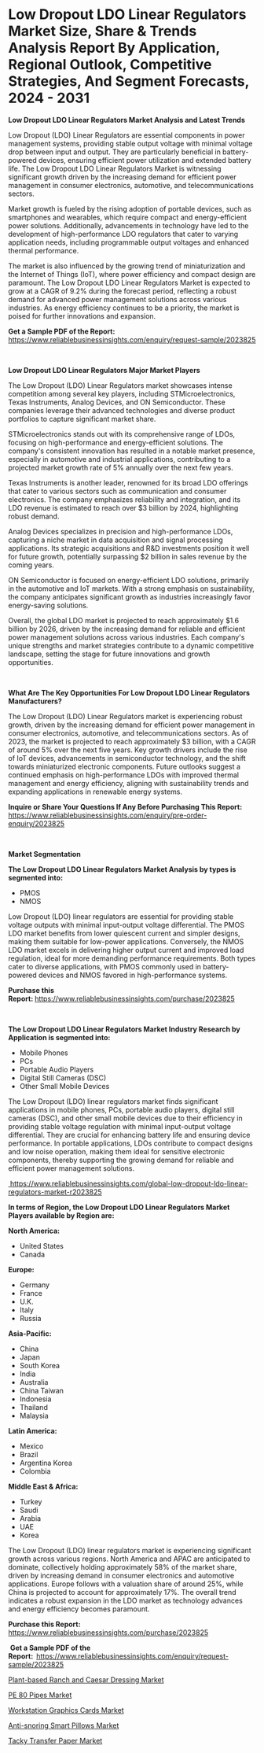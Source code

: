 <p><h1>Low Dropout LDO Linear Regulators Market Size, Share & Trends Analysis Report By Application, Regional Outlook, Competitive Strategies, And Segment Forecasts, 2024 - 2031</h1></p><p><strong>Low Dropout LDO Linear Regulators Market Analysis and Latest Trends</strong></p>
<p><p>Low Dropout (LDO) Linear Regulators are essential components in power management systems, providing stable output voltage with minimal voltage drop between input and output. They are particularly beneficial in battery-powered devices, ensuring efficient power utilization and extended battery life. The Low Dropout LDO Linear Regulators Market is witnessing significant growth driven by the increasing demand for efficient power management in consumer electronics, automotive, and telecommunications sectors.</p><p>Market growth is fueled by the rising adoption of portable devices, such as smartphones and wearables, which require compact and energy-efficient power solutions. Additionally, advancements in technology have led to the development of high-performance LDO regulators that cater to varying application needs, including programmable output voltages and enhanced thermal performance. </p><p>The market is also influenced by the growing trend of miniaturization and the Internet of Things (IoT), where power efficiency and compact design are paramount. The Low Dropout LDO Linear Regulators Market is expected to grow at a CAGR of 9.2% during the forecast period, reflecting a robust demand for advanced power management solutions across various industries. As energy efficiency continues to be a priority, the market is poised for further innovations and expansion.</p></p>
<p><strong>Get a Sample PDF of the Report:&nbsp;</strong> <a href="https://www.reliablebusinessinsights.com/enquiry/request-sample/2023825?utm_campaign=1571&utm_medium=2&utm_source=Github&utm_content=ia&utm_term=30102024&utm_id=low-dropout-ldo-linear-regulators">https://www.reliablebusinessinsights.com/enquiry/request-sample/2023825</a></p>
<p>&nbsp;</p>
<p><strong>Low Dropout LDO Linear Regulators Major Market Players</strong></p>
<p><p>The Low Dropout (LDO) Linear Regulators market showcases intense competition among several key players, including STMicroelectronics, Texas Instruments, Analog Devices, and ON Semiconductor. These companies leverage their advanced technologies and diverse product portfolios to capture significant market share.</p><p>STMicroelectronics stands out with its comprehensive range of LDOs, focusing on high-performance and energy-efficient solutions. The company's consistent innovation has resulted in a notable market presence, especially in automotive and industrial applications, contributing to a projected market growth rate of 5% annually over the next few years.</p><p>Texas Instruments is another leader, renowned for its broad LDO offerings that cater to various sectors such as communication and consumer electronics. The company emphasizes reliability and integration, and its LDO revenue is estimated to reach over $3 billion by 2024, highlighting robust demand.</p><p>Analog Devices specializes in precision and high-performance LDOs, capturing a niche market in data acquisition and signal processing applications. Its strategic acquisitions and R&D investments position it well for future growth, potentially surpassing $2 billion in sales revenue by the coming years.</p><p>ON Semiconductor is focused on energy-efficient LDO solutions, primarily in the automotive and IoT markets. With a strong emphasis on sustainability, the company anticipates significant growth as industries increasingly favor energy-saving solutions.</p><p>Overall, the global LDO market is projected to reach approximately $1.6 billion by 2026, driven by the increasing demand for reliable and efficient power management solutions across various industries. Each company's unique strengths and market strategies contribute to a dynamic competitive landscape, setting the stage for future innovations and growth opportunities.</p></p>
<p>&nbsp;</p>
<p><strong>What Are The Key Opportunities For Low Dropout LDO Linear Regulators Manufacturers?</strong></p>
<p><p>The Low Dropout (LDO) Linear Regulators market is experiencing robust growth, driven by the increasing demand for efficient power management in consumer electronics, automotive, and telecommunications sectors. As of 2023, the market is projected to reach approximately $3 billion, with a CAGR of around 5% over the next five years. Key growth drivers include the rise of IoT devices, advancements in semiconductor technology, and the shift towards miniaturized electronic components. Future outlooks suggest a continued emphasis on high-performance LDOs with improved thermal management and energy efficiency, aligning with sustainability trends and expanding applications in renewable energy systems.</p></p>
<p><strong>Inquire or Share Your Questions If Any Before Purchasing This Report:</strong> <a href="https://www.reliablebusinessinsights.com/enquiry/pre-order-enquiry/2023825?utm_campaign=1571&utm_medium=2&utm_source=Github&utm_content=ia&utm_term=30102024&utm_id=low-dropout-ldo-linear-regulators">https://www.reliablebusinessinsights.com/enquiry/pre-order-enquiry/2023825</a></p>
<p>&nbsp;</p>
<p><strong>Market Segmentation</strong></p>
<p><strong>The Low Dropout LDO Linear Regulators Market Analysis by types is segmented into:</strong></p>
<p><ul><li>PMOS</li><li>NMOS</li></ul></p>
<p><p>Low Dropout (LDO) linear regulators are essential for providing stable voltage outputs with minimal input-output voltage differential. The PMOS LDO market benefits from lower quiescent current and simpler designs, making them suitable for low-power applications. Conversely, the NMOS LDO market excels in delivering higher output current and improved load regulation, ideal for more demanding performance requirements. Both types cater to diverse applications, with PMOS commonly used in battery-powered devices and NMOS favored in high-performance systems.</p></p>
<p><strong>Purchase this Report:&nbsp;</strong><a href="https://www.reliablebusinessinsights.com/purchase/2023825?utm_campaign=1571&utm_medium=2&utm_source=Github&utm_content=ia&utm_term=30102024&utm_id=low-dropout-ldo-linear-regulators">https://www.reliablebusinessinsights.com/purchase/2023825</a></p>
<p>&nbsp;</p>
<p><strong>The Low Dropout LDO Linear Regulators Market Industry Research by Application is segmented into:</strong></p>
<p><ul><li>Mobile Phones</li><li>PCs</li><li>Portable Audio Players</li><li>Digital Still Cameras (DSC)</li><li>Other Small Mobile Devices</li></ul></p>
<p><p>The Low Dropout (LDO) linear regulators market finds significant applications in mobile phones, PCs, portable audio players, digital still cameras (DSC), and other small mobile devices due to their efficiency in providing stable voltage regulation with minimal input-output voltage differential. They are crucial for enhancing battery life and ensuring device performance. In portable applications, LDOs contribute to compact designs and low noise operation, making them ideal for sensitive electronic components, thereby supporting the growing demand for reliable and efficient power management solutions.</p></p>
<p><a href="https://www.reliablebusinessinsights.com/global-low-dropout-ldo-linear-regulators-market-r2023825?utm_campaign=1571&utm_medium=2&utm_source=Github&utm_content=ia&utm_term=30102024&utm_id=low-dropout-ldo-linear-regulators">&nbsp;https://www.reliablebusinessinsights.com/global-low-dropout-ldo-linear-regulators-market-r2023825</a></p>
<p><strong>In terms of Region, the Low Dropout LDO Linear Regulators Market Players available by Region are:</strong></p>
<p>
    <p> <strong> North America: </strong>
        <ul>
            <li>United States</li>
            <li>Canada</li>
        </ul>
        </p> 
    <p> <strong> Europe: </strong>
        <ul>
            <li>Germany</li>
            <li>France</li>
            <li>U.K.</li>
            <li>Italy</li>
            <li>Russia</li>
        </ul>
        </p> 
    <p> <strong> Asia-Pacific: </strong>
        <ul>
            <li>China</li>
            <li>Japan</li>
            <li>South Korea</li>
            <li>India</li>
            <li>Australia</li>
            <li>China Taiwan</li>
            <li>Indonesia</li>
            <li>Thailand</li>
            <li>Malaysia</li>
        </ul>
        </p> 
    <p> <strong> Latin America: </strong>
        <ul>
            <li>Mexico</li>
            <li>Brazil</li>
            <li>Argentina Korea</li>
            <li>Colombia</li>
        </ul>
        </p> 
    <p> <strong> Middle East & Africa: </strong>
        <ul>
            <li>Turkey</li>
            <li>Saudi</li>
            <li>Arabia</li>
            <li>UAE</li>
            <li>Korea</li>
        </ul>
    </p>
    </p>
<p><p>The Low Dropout (LDO) linear regulators market is experiencing significant growth across various regions. North America and APAC are anticipated to dominate, collectively holding approximately 58% of the market share, driven by increasing demand in consumer electronics and automotive applications. Europe follows with a valuation share of around 25%, while China is projected to account for approximately 17%. The overall trend indicates a robust expansion in the LDO market as technology advances and energy efficiency becomes paramount.</p></p>
<p><strong>Purchase this Report: </strong><a href="https://www.reliablebusinessinsights.com/purchase/2023825?utm_campaign=1571&utm_medium=2&utm_source=Github&utm_content=ia&utm_term=30102024&utm_id=low-dropout-ldo-linear-regulators">https://www.reliablebusinessinsights.com/purchase/2023825</a></p>
<p>&nbsp;<strong>Get a Sample PDF of the Report:&nbsp;&nbsp;</strong><a href="https://www.reliablebusinessinsights.com/enquiry/request-sample/2023825?utm_campaign=1571&utm_medium=2&utm_source=Github&utm_content=ia&utm_term=30102024&utm_id=low-dropout-ldo-linear-regulators">https://www.reliablebusinessinsights.com/enquiry/request-sample/2023825</a></p>
<p><strong></strong></p>
<p><p><a href="https://www.linkedin.com/pulse/plant-based-ranch-caesar-dressing-ecosystem-mapping-uhufe?utm_campaign=1571&utm_medium=2&utm_source=Github&utm_content=ia&utm_term=30102024&utm_id=low-dropout-ldo-linear-regulators">Plant-based Ranch and Caesar Dressing Market</a></p><p><a href="https://www.linkedin.com/pulse/pe-80-pipes-market-velocity-142-cagr-trajectory-2024-2031-startagem-ncrrc?utm_campaign=1571&utm_medium=2&utm_source=Github&utm_content=ia&utm_term=30102024&utm_id=low-dropout-ldo-linear-regulators">PE 80 Pipes Market</a></p><p><a href="https://github.com/hgf64gh/Market-Research-Report-List-1/blob/main/workstation-graphics-cards-market.md?utm_campaign=1571&utm_medium=2&utm_source=Github&utm_content=ia&utm_term=30102024&utm_id=low-dropout-ldo-linear-regulators">Workstation Graphics Cards Market</a></p><p><a href="https://www.linkedin.com/pulse/anti-snoring-smart-pillows-market-navigating-challenges-unlocking-yq56c?utm_campaign=1571&utm_medium=2&utm_source=Github&utm_content=ia&utm_term=30102024&utm_id=low-dropout-ldo-linear-regulators">Anti-snoring Smart Pillows Market</a></p><p><a href="https://www.linkedin.com/pulse/global-tacky-transfer-paper-market-size-trends-analysis-regional-wzfac?utm_campaign=1571&utm_medium=2&utm_source=Github&utm_content=ia&utm_term=30102024&utm_id=low-dropout-ldo-linear-regulators">Tacky Transfer Paper Market</a></p></p>